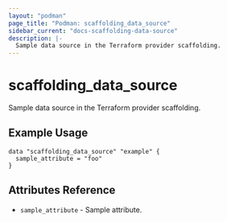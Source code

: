 ```yaml
---
layout: "podman"
page_title: "Podman: scaffolding_data_source"
sidebar_current: "docs-scaffolding-data-source"
description: |-
  Sample data source in the Terraform provider scaffolding.
---
```


# scaffolding_data_source

Sample data source in the Terraform provider scaffolding.

## Example Usage

```hcl
data "scaffolding_data_source" "example" {
  sample_attribute = "foo"
}
```

## Attributes Reference

* `sample_attribute` - Sample attribute.
